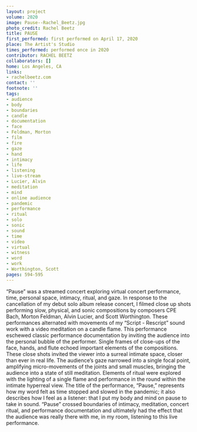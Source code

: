```yaml
---
layout: project
volume: 2020
image: Pause--Rachel_Beetz.jpg
photo_credit: Rachel Beetz
title: PAUSE
first_performed: first performed on April 17, 2020
place: The Artist's Studio
times_performed: performed once in 2020
contributor: RACHEL BEETZ
collaborators: []
home: Los Angeles, CA
links:
- rachelbeetz.com
contact: ''
footnote: ''
tags:
- audience
- body
- boundaries
- candle
- documentation
- face
- Feldman, Morton
- film
- fire
- gaze
- hand
- intimacy
- life
- listening
- live-stream
- Lucier, Alvin
- meditation
- mind
- online audience
- pandemic
- performance
- ritual
- solo
- sonic
- sound
- time
- video
- virtual
- witness
- word
- work
- Worthington, Scott
pages: 594-595
---
```


“Pause” was a streamed concert exploring virtual concert performance, time, personal space, intimacy, ritual, and gaze. In response to the cancellation of my debut solo album release concert, I filmed close up shots performing slow, physical, and sonic compositions by composers CPE Bach, Morton Feldman, Alvin Lucier, and Scott Worthington. These performances alternated with movements of my “Script - Rescript” sound work with a video meditation on a candle flame. This performance eschewed classic performance documentation by inviting the audience into the personal bubble of the performer. Single frames of close-ups of the face, hands, and flute echoed important elements of the compositions. These close shots invited the viewer into a surreal intimate space, closer than ever in real life. The audience’s gaze narrowed into a single focal point, amplifying micro-movements of the joints and small muscles, bringing the audience into a state of still meditation. Elements of ritual were explored with the lighting of a single flame and performance in the round within the intimate hyperreal view. The title of the performance, “Pause,” represents how my word felt as time stopped and slowed in the pandemic; it also describes how I feel as a listener: that I put my body and mind on pause to take in sound. “Pause” crossed boundaries of intimacy, meditation, concert ritual, and performance documentation and ultimately had the effect that the audience was really there with me, in my room, listening to this live performance.